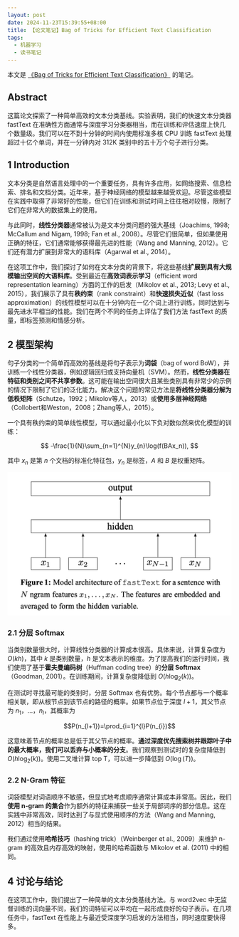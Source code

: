 ```yaml
---
layout: post
date: 2024-11-23T15:39:55+08:00
title: 【论文笔记】Bag of Tricks for Efficient Text Classification
tags: 
  - 机器学习
  - 读书笔记
---
```

<head>
    <script src="https://cdn.mathjax.org/mathjax/latest/MathJax.js?config=TeX-AMS-MML_HTMLorMML" type="text/javascript"></script>
    <script type="text/x-mathjax-config">
        MathJax.Hub.Config({
            tex2jax: {
            skipTags: ['script', 'noscript', 'style', 'textarea', 'pre'],
            inlineMath: [['$','$']]
            }
        });
    </script>
</head>

本文是 [《Bag of Tricks for Efficient Text Classification》](https://arxiv.org/pdf/1607.01759) 的笔记。

## Abstract

这篇论文探索了一种简单高效的文本分类基线。实验表明，我们的快速文本分类器 fastText 在准确性方面通常与深度学习分类器相当，而在训练和评估速度上快几个数量级。我们可以在不到十分钟的时间内使用标准多核 CPU 训练 fastText 处理超过十亿个单词，并在一分钟内对 312K 类别中的五十万个句子进行分类。

## 1 Introduction

文本分类是自然语言处理中的一个重要任务，具有许多应用，如网络搜索、信息检索、排名和文档分类。近年来，基于神经网络的模型越来越受欢迎。尽管这些模型在实践中取得了非常好的性能，但它们在训练和测试时间上往往相对较慢，限制了它们在非常大的数据集上的使用。

与此同时，**线性分类器**通常被认为是文本分类问题的强大基线（Joachims, 1998; McCallum and Nigam, 1998; Fan et al., 2008）。尽管它们很简单，但如果使用正确的特征，它们通常能够获得最先进的性能（Wang and Manning, 2012）。它们还有潜力扩展到非常大的语料库（Agarwal et al., 2014）。

在这项工作中，我们探讨了如何在文本分类的背景下，将这些基线**扩展到具有大规模输出空间的大语料库**。受到最近在**高效词表示学习**（efficient word representation
learning）方面的工作的启发（Mikolov et al., 2013; Levy et al., 2015），我们展示了具有**秩约束**（rank constraint）和**快速损失近似**（fast loss approximation）的线性模型可以在十分钟内在一亿个词上进行训练，同时达到与最先进水平相当的性能。我们在两个不同的任务上评估了我们方法 fastText 的质量，即标签预测和情感分析。

## 2 模型架构

句子分类的一个简单而高效的基线是将句子表示为**词袋**（bag of word BoW），并训练一个线性分类器，例如逻辑回归或支持向量机（SVM）。然而，**线性分类器在特征和类别之间不共享参数**。这可能在输出空间很大且某些类别具有非常少的示例的情况下限制了它们的泛化能力。解决这个问题的常见方法是**将线性分类器分解为低秩矩阵**（Schutze，1992；Mikolov等人，2013）或**使用多层神经网络**（Collobert和Weston，2008；Zhang等人，2015）。

一个具有秩约束的简单线性模型，可以通过最小化以下负对数似然来优化模型的训练：

$$
-\frac{1}{N}\sum_{n=1}^{N}y_{n}\log(f(BAx_n)),
$$

其中 $x_n$ 是第 $n$ 个文档的标准化特征包，$y_n$ 是标签，$A$ 和 $B$ 是权重矩阵。

<img src="/assets/images/paper-note-fasttext/illustration-1.png" width="600" alt=""/>


### 2.1 分层 Softmax

当类别数量很大时，计算线性分类器的计算成本很高。具体来说，计算复杂度为 $O(kh)$，其中 $k$ 是类别数量，$h$ 是文本表示的维度。为了提高我们的运行时间，我们使用了基于**霍夫曼编码树**（Huffman coding tree）的**分层 Softmax**（Goodman, 2001）。在训练期间，计算复杂度降低到 $O(h \log_2(k))$。

在测试时寻找最可能的类别时，分层 Softmax 也有优势。每个节点都与一个概率相关联，即从根节点到该节点的路径的概率。如果节点位于深度 $l + 1$，其父节点为 $n_1，...，n_l$，其概率为

$$P(n_{l+1})=\prod_{i=1}^{l}P(n_{i})$$

这意味着节点的概率总是低于其父节点的概率。**通过深度优先搜索树并跟踪叶子中的最大概率，我们可以丢弃与小概率的分支**。我们观察到测试时的复杂度降低到 $O(h \log_2(k))$。使用二叉堆计算 top T，可以进一步降低到 $O(\log(T))$。

### 2.2 N-Gram 特征

词袋模型对词语顺序不敏感，但显式地考虑顺序通常计算成本非常高。因此，我们**使用 n-gram 的集合**作为额外的特征来捕获一些关于局部词序的部分信息。这在实践中非常高效，同时达到了与显式使用顺序的方法（Wang and Manning, 2012）相当的结果。

我们通过使用**哈希技巧**（hashing trick）（Weinberger et al., 2009）来维护 n-gram 的高效且内存高效的映射，使用的哈希函数与 Mikolov et al. (2011) 中的相同。

## 4 讨论与结论

在这项工作中，我们提出了一种简单的文本分类基线方法。与 word2vec 中无监督训练的词向量不同，我们的词特征可以平均在一起形成良好的句子表示。在几项任务中，fastText 在性能上与最近受深度学习启发的方法相当，同时速度要快得多。
